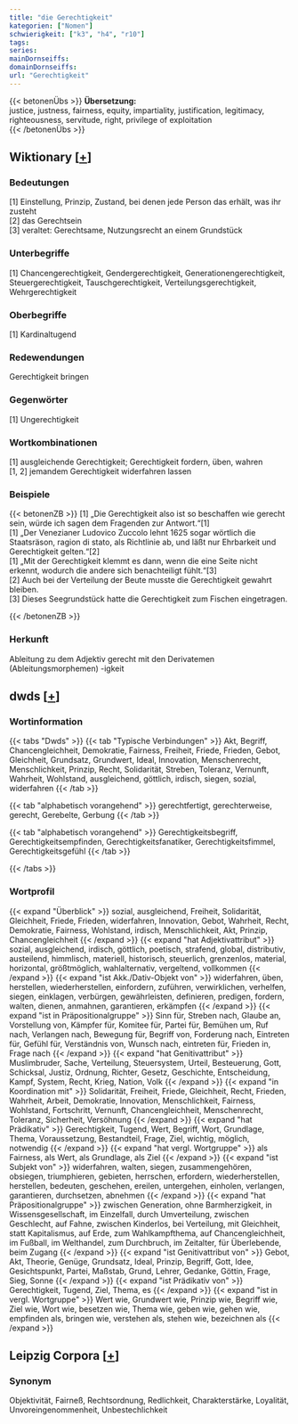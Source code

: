 ```yaml
---
title: "die Gerechtigkeit"
kategorien: ["Nomen"]
schwierigkeit: ["k3", "h4", "r10"]
tags:
series:
mainDornseiffs:
domainDornseiffs:
url: "Gerechtigkeit"
---
```


{{< betonenÜbs >}}
**Übersetzung:**  
justice, justness, fairness, equity, impartiality, justification, legitimacy, righteousness, servitude, right, privilege  of exploitation  
{{< /betonenÜbs >}}

## Wiktionary [[+](https://de.wiktionary.org/wiki/Gerechtigkeit)]

### Bedeutungen
[1] Einstellung, Prinzip, Zustand, bei denen jede Person das erhält, was ihr zusteht  
[2] das Gerechtsein  
[3] veraltet: Gerechtsame, Nutzungsrecht an einem Grundstück  

### Unterbegriffe
[1] Chancengerechtigkeit, Gendergerechtigkeit, Generationengerechtigkeit, Steuergerechtigkeit, Tauschgerechtigkeit, Verteilungsgerechtigkeit, Wehrgerechtigkeit  

### Oberbegriffe
[1] Kardinaltugend  

### Redewendungen
Gerechtigkeit bringen  

### Gegenwörter
[1] Ungerechtigkeit  

### Wortkombinationen
[1] ausgleichende Gerechtigkeit; Gerechtigkeit fordern, üben, wahren  
[1, 2] jemandem Gerechtigkeit widerfahren lassen  

### Beispiele
{{< betonenZB >}}
[1] „Die Gerechtigkeit also ist so beschaffen wie gerecht sein, würde ich sagen dem Fragenden zur Antwort.“[1]  
[1] „Der Venezianer Ludovico Zuccolo lehnt 1625 sogar wörtlich die Staatsräson, ragion di stato, als Richtlinie ab, und läßt nur Ehrbarkeit und Gerechtigkeit gelten.“[2]  
[1] „Mit der Gerechtigkeit klemmt es dann, wenn die eine Seite nicht erkennt, wodurch die andere sich benachteiligt fühlt.“[3]  
[2] Auch bei der Verteilung der Beute musste die Gerechtigkeit gewahrt bleiben.  
[3] Dieses Seegrundstück hatte die Gerechtigkeit zum Fischen eingetragen.  

{{< /betonenZB >}}
### Herkunft
Ableitung zu dem Adjektiv gerecht mit den Derivatemen (Ableitungsmorphemen) -igkeit  



## dwds [[+](https://www.dwds.de/wb/Gerechtigkeit)]

### Wortinformation
{{< tabs "Dwds" >}}
{{< tab "Typische Verbindungen" >}}
Akt, Begriff, Chancengleichheit, Demokratie, Fairness, Freiheit, Friede, Frieden, Gebot, Gleichheit, Grundsatz, Grundwert, Ideal, Innovation, Menschenrecht, Menschlichkeit, Prinzip, Recht, Solidarität, Streben, Toleranz, Vernunft, Wahrheit, Wohlstand, ausgleichend, göttlich, irdisch, siegen, sozial, widerfahren
{{< /tab >}}

{{< tab "alphabetisch vorangehend" >}}
gerechtfertigt, gerechterweise, gerecht, Gerebelte, Gerbung
{{< /tab >}}

{{< tab "alphabetisch vorangehend" >}}
Gerechtigkeitsbegriff, Gerechtigkeitsempfinden, Gerechtigkeitsfanatiker, Gerechtigkeitsfimmel, Gerechtigkeitsgefühl
{{< /tab >}}

{{< /tabs >}}

### Wortprofil
{{< expand "Überblick" >}} sozial, ausgleichend, Freiheit, Solidarität, Gleichheit, Friede, Frieden, widerfahren, Innovation, Gebot, Wahrheit, Recht, Demokratie, Fairness, Wohlstand, irdisch, Menschlichkeit, Akt, Prinzip, Chancengleichheit {{< /expand >}}
{{< expand "hat Adjektivattribut" >}} sozial, ausgleichend, irdisch, göttlich, poetisch, strafend, global, distributiv, austeilend, himmlisch, materiell, historisch, steuerlich, grenzenlos, material, horizontal, größtmöglich, wahlalternativ, vergeltend, vollkommen {{< /expand >}}
{{< expand "ist Akk./Dativ-Objekt von" >}} widerfahren, üben, herstellen, wiederherstellen, einfordern, zuführen, verwirklichen, verhelfen, siegen, einklagen, verbürgen, gewährleisten, definieren, predigen, fordern, walten, dienen, anmahnen, garantieren, erkämpfen {{< /expand >}}
{{< expand "ist in Präpositionalgruppe" >}} Sinn für, Streben nach, Glaube an, Vorstellung von, Kämpfer für, Komitee für, Partei für, Bemühen um, Ruf nach, Verlangen nach, Bewegung für, Begriff von, Forderung nach, Eintreten für, Gefühl für, Verständnis von, Wunsch nach, eintreten für, Frieden in, Frage nach {{< /expand >}}
{{< expand "hat Genitivattribut" >}} Muslimbruder, Sache, Verteilung, Steuersystem, Urteil, Besteuerung, Gott, Schicksal, Justiz, Ordnung, Richter, Gesetz, Geschichte, Entscheidung, Kampf, System, Recht, Krieg, Nation, Volk {{< /expand >}}
{{< expand "in Koordination mit" >}} Solidarität, Freiheit, Friede, Gleichheit, Recht, Frieden, Wahrheit, Arbeit, Demokratie, Innovation, Menschlichkeit, Fairness, Wohlstand, Fortschritt, Vernunft, Chancengleichheit, Menschenrecht, Toleranz, Sicherheit, Versöhnung {{< /expand >}}
{{< expand "hat Prädikativ" >}} Gerechtigkeit, Tugend, Wert, Begriff, Wort, Grundlage, Thema, Voraussetzung, Bestandteil, Frage, Ziel, wichtig, möglich, notwendig {{< /expand >}}
{{< expand "hat vergl. Wortgruppe" >}} als Fairness, als Wert, als Grundlage, als Ziel {{< /expand >}}
{{< expand "ist Subjekt von" >}} widerfahren, walten, siegen, zusammengehören, obsiegen, triumphieren, gebieten, herrschen, erfordern, wiederherstellen, herstellen, bedeuten, geschehen, ereilen, untergehen, einholen, verlangen, garantieren, durchsetzen, abnehmen {{< /expand >}}
{{< expand "hat Präpositionalgruppe" >}} zwischen Generation, ohne Barmherzigkeit, in Wissensgesellschaft, im Einzelfall, durch Umverteilung, zwischen Geschlecht, auf Fahne, zwischen Kinderlos, bei Verteilung, mit Gleichheit, statt Kapitalismus, auf Erde, zum Wahlkampfthema, auf Chancengleichheit, im Fußball, im Welthandel, zum Durchbruch, im Zeitalter, für Überlebende, beim Zugang {{< /expand >}}
{{< expand "ist Genitivattribut von" >}} Gebot, Akt, Theorie, Genüge, Grundsatz, Ideal, Prinzip, Begriff, Gott, Idee, Gesichtspunkt, Partei, Maßstab, Grund, Lehrer, Gedanke, Göttin, Frage, Sieg, Sonne {{< /expand >}}
{{< expand "ist Prädikativ von" >}} Gerechtigkeit, Tugend, Ziel, Thema, es {{< /expand >}}
{{< expand "ist in vergl. Wortgruppe" >}} Wert wie, Grundwert wie, Prinzip wie, Begriff wie, Ziel wie, Wort wie, besetzen wie, Thema wie, geben wie, gehen wie, empfinden als, bringen wie, verstehen als, stehen wie, bezeichnen als {{< /expand >}}

## Leipzig Corpora [[+](https://corpora.uni-leipzig.de/en/res?word=Gerechtigkeit&corpusId=deu_newscrawl-public_2018)]


### Synonym
Objektivität, Fairneß, Rechtsordnung, Redlichkeit, Charakterstärke, Loyalität, Unvoreingenommenheit, Unbestechlichkeit

